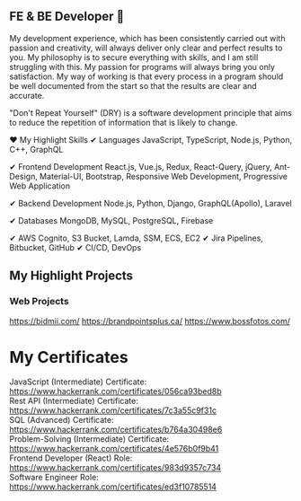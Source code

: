 ## FE & BE Developer 👋
My development experience, which has been consistently carried out with passion and creativity, will always deliver only clear and perfect results to you.
My philosophy is to secure everything with skills, and I am still struggling with this.
My passion for programs will always bring you only satisfaction.
My way of working is that every process in a program should be well documented from the start so that the results are clear and accurate.

"Don't Repeat Yourself" (DRY) is a software development principle that aims to reduce the repetition of information that is likely to change.

❤ My Highlight Skills
✔ Languages
JavaScript, TypeScript, Node.js, Python, C++, GraphQL

✔ Frontend Development
React.js, Vue.js, Redux, React-Query, jQuery, Ant-Design, Material-UI, Bootstrap, Responsive Web Development, Progressive Web Application

✔ Backend Development
Node.js, Python, Django, GraphQL(Apollo), Laravel

✔ Databases
MongoDB, MySQL, PostgreSQL, Firebase

✔ AWS Cognito, S3 Bucket, Lamda, SSM, ECS, EC2
✔ Jira Pipelines, Bitbucket, GitHub
✔ CI/CD, DevOps

## My Highlight Projects
### Web Projects
https://bidmii.com/
https://brandpointsplus.ca/
https://www.bossfotos.com/

# My Certificates
  JavaScript (Intermediate) Certificate: https://www.hackerrank.com/certificates/056ca93bed8b  
  Rest API (Intermediate) Certificate: https://www.hackerrank.com/certificates/7c3a55c9f31c  
  SQL (Advanced) Certificate: https://www.hackerrank.com/certificates/b764a30498e6  
  Problem-Solving (Intermediate) Certificate: https://www.hackerrank.com/certificates/4e576b0f9b41  
  Frontend Developer (React) Role: https://www.hackerrank.com/certificates/983d9357c734  
  Software Engineer Role: https://www.hackerrank.com/certificates/ed3f10785514
